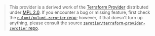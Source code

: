 > This provider is a derived work of the [Terraform Provider](https://github.com/zerotier/terraform-provider-zerotier)
> distributed under [MPL 2.0](https://www.mozilla.org/en-US/MPL/2.0/). If you encounter a bug or missing feature,
> first check the [`pulumi/pulumi-zerotier` repo](https://github.com/pulumi/pulumi-zerotier/issues); however, if that doesn't turn up anything,
> please consult the source [`zerotier/terraform-provider-zerotier` repo](https://github.com/zerotier/terraform-provider-zerotier/issues).
